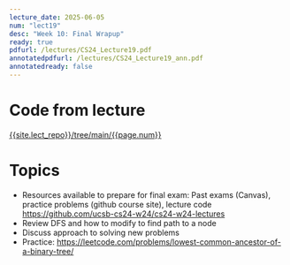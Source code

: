 ```yaml
---
lecture_date: 2025-06-05
num: "lect19"
desc: "Week 10: Final Wrapup"
ready: true
pdfurl: /lectures/CS24_Lecture19.pdf
annotatedpdfurl: /lectures/CS24_Lecture19_ann.pdf
annotatedready: false
---
```


# Code from lecture
[{{site.lect_repo}}/tree/main/{{page.num}}]({{site.lect_repo}}/tree/main/{{page.num}})

# Topics
* Resources available to prepare for final exam: Past exams (Canvas), practice problems (github course site), lecture code <https://github.com/ucsb-cs24-w24/cs24-w24-lectures>
* Review DFS and how to modify to find path to a node
* Discuss approach to solving new problems
* Practice: <https://leetcode.com/problems/lowest-common-ancestor-of-a-binary-tree/>



